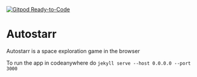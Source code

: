 [![Gitpod Ready-to-Code](https://img.shields.io/badge/Gitpod-Ready--to--Code-blue?logo=gitpod)](https://gitpod.io/#https://github.com/zachdyer/autostarr) 

# Autostarr

Autostarr is a space exploration game in the browser


To run the app in codeanywhere do `jekyll serve --host 0.0.0.0 --port 3000`